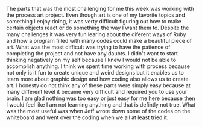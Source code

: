 The parts that was the most challenging for me this week was 	working with the process art project. Even though art is one of my favorite topics and something I enjoy doing, it was verty difficult figuring out how to make certain objects react or do something the way I want them to. Despite the many challenges it was very fun learing about the diferent ways of Ruby and how a program filled with many codes could make a beautiful piece of art. What was the most difficult was trying to have the patience of completing the project and not have any daubts. I didn't want to start thinking negatively on my self because I knew I would not be able to accomplish anything. I think we spent time working with process because not only is it fun to create unique and weird designs but it enables us to learn more about graphic design and how coding also allows us to create art. I honesty do not think any of these parts were simply easy because at many different level it became very difficult and required you to use your brain. I am glad nothing was too easy or just easy for me here because then I would feel like I am not learning anything and that is defintly not true. What was the most useful was when Jeff wrote down some of the codes on the whiteboard and went over the coding when we all at least tried it.